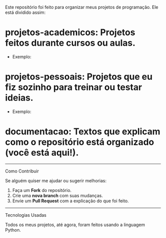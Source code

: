 Este repositório foi feito para organizar meus projetos de programação. Ele está dividido assim:

# projetos-academicos: Projetos feitos durante cursos ou aulas.

  * Exemplo:
# projetos-pessoais: Projetos que eu fiz sozinho para treinar ou testar ideias.

  * Exemplo: 
# documentacao: Textos que explicam como o repositório está organizado (você está aqui!).

---

Como Contribuir

Se alguém quiser me ajudar ou sugerir melhorias:

1. Faça um **Fork** do repositório.
2. Crie uma **nova branch** com suas mudanças.
3. Envie um **Pull Request** com a explicação do que foi feito.

---
Tecnologias Usadas

Todos os meus projetos, até agora, foram feitos usando a linguagem Python.
